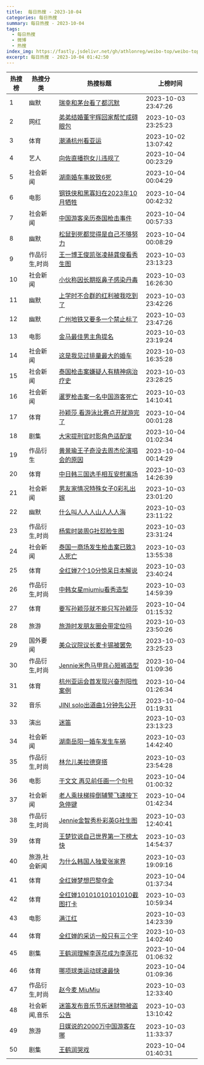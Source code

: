 ```yaml
---
title:  每日热搜 - 2023-10-04
categories: 每日热搜
summary: 每日热搜 - 2023-10-04
tags:
  - 每日热搜
  - 微博
  - 热搜
index_img: https://fastly.jsdelivr.net/gh/athlonreg/weibo-top/weibo-top.jpeg
excerpt: 每日热搜 - 2023-10-04 01:42:50
---
```


| 热搜榜 | 热搜分类 | 热搜标题 | 上榜时间 |
| --- | --- | --- | --- |
| 1 | 幽默 | [瑞幸和茅台看了都沉默](https://s.weibo.com/weibo%3Fq%3D%2523%E7%91%9E%E5%B9%B8%E5%92%8C%E8%8C%85%E5%8F%B0%E7%9C%8B%E4%BA%86%E9%83%BD%E6%B2%89%E9%BB%98%2523) | 2023-10-03 23:47:26 | 
| 2 | 网红 | [弟弟结婚董宇辉回家帮忙成碍眼包](https://s.weibo.com/weibo%3Fq%3D%2523%E5%BC%9F%E5%BC%9F%E7%BB%93%E5%A9%9A%E8%91%A3%E5%AE%87%E8%BE%89%E5%9B%9E%E5%AE%B6%E5%B8%AE%E5%BF%99%E6%88%90%E7%A2%8D%E7%9C%BC%E5%8C%85%2523) | 2023-10-03 23:25:23 | 
| 3 | 体育 | [潮涌杭州看亚运](https://s.weibo.com/weibo%3Fq%3D%2523%E6%BD%AE%E6%B6%8C%E6%9D%AD%E5%B7%9E%E7%9C%8B%E4%BA%9A%E8%BF%90%2523) | 2023-10-02 13:07:42 | 
| 4 | 艺人 | [向佐直播抱女儿违规了](https://s.weibo.com/weibo%3Fq%3D%2523%E5%90%91%E4%BD%90%E7%9B%B4%E6%92%AD%E6%8A%B1%E5%A5%B3%E5%84%BF%E8%BF%9D%E8%A7%84%E4%BA%86%2523) | 2023-10-04 00:23:29 | 
| 5 | 社会新闻 | [湖南婚车事故致6死](https://s.weibo.com/weibo%3Fq%3D%2523%E6%B9%96%E5%8D%97%E5%A9%9A%E8%BD%A6%E4%BA%8B%E6%95%85%E8%87%B46%E6%AD%BB%2523) | 2023-10-04 00:04:29 | 
| 6 | 电影 | [钢铁侠和黑寡妇在2023年10月牺牲](https://s.weibo.com/weibo%3Fq%3D%2523%E9%92%A2%E9%93%81%E4%BE%A0%E5%92%8C%E9%BB%91%E5%AF%A1%E5%A6%87%E5%9C%A82023%E5%B9%B410%E6%9C%88%E7%89%BA%E7%89%B2%2523) | 2023-10-04 00:42:32 | 
| 7 | 社会新闻 | [中国游客亲历泰国枪击事件](https://s.weibo.com/weibo%3Fq%3D%2523%E4%B8%AD%E5%9B%BD%E6%B8%B8%E5%AE%A2%E4%BA%B2%E5%8E%86%E6%B3%B0%E5%9B%BD%E6%9E%AA%E5%87%BB%E4%BA%8B%E4%BB%B6%2523) | 2023-10-04 00:57:33 | 
| 8 | 幽默 | [松鼠到死都觉得是自己不够努力](https://s.weibo.com/weibo%3Fq%3D%2523%E6%9D%BE%E9%BC%A0%E5%88%B0%E6%AD%BB%E9%83%BD%E8%A7%89%E5%BE%97%E6%98%AF%E8%87%AA%E5%B7%B1%E4%B8%8D%E5%A4%9F%E5%8A%AA%E5%8A%9B%2523) | 2023-10-04 00:08:29 | 
| 9 | 作品衍生,时尚 | [王一博王俊凯张凌赫龚俊看秀生图](https://s.weibo.com/weibo%3Fq%3D%2523%E7%8E%8B%E4%B8%80%E5%8D%9A%E7%8E%8B%E4%BF%8A%E5%87%AF%E5%BC%A0%E5%87%8C%E8%B5%AB%E9%BE%9A%E4%BF%8A%E7%9C%8B%E7%A7%80%E7%94%9F%E5%9B%BE%2523) | 2023-10-03 23:13:23 | 
| 10 | 社会新闻 | [小伙称因长期抠鼻子感染丹毒](https://s.weibo.com/weibo%3Fq%3D%2523%E5%B0%8F%E4%BC%99%E7%A7%B0%E5%9B%A0%E9%95%BF%E6%9C%9F%E6%8A%A0%E9%BC%BB%E5%AD%90%E6%84%9F%E6%9F%93%E4%B8%B9%E6%AF%92%2523) | 2023-10-03 16:26:30 | 
| 11 | 幽默 | [上学时不合群的红利被我吃到了](https://s.weibo.com/weibo%3Fq%3D%2523%E4%B8%8A%E5%AD%A6%E6%97%B6%E4%B8%8D%E5%90%88%E7%BE%A4%E7%9A%84%E7%BA%A2%E5%88%A9%E8%A2%AB%E6%88%91%E5%90%83%E5%88%B0%E4%BA%86%2523) | 2023-10-03 23:42:26 | 
| 12 | 幽默 | [广州地铁又要多一个禁止标了](https://s.weibo.com/weibo%3Fq%3D%2523%E5%B9%BF%E5%B7%9E%E5%9C%B0%E9%93%81%E5%8F%88%E8%A6%81%E5%A4%9A%E4%B8%80%E4%B8%AA%E7%A6%81%E6%AD%A2%E6%A0%87%E4%BA%86%2523) | 2023-10-03 23:47:26 | 
| 13 | 电影 | [金马最佳男主角提名](https://s.weibo.com/weibo%3Fq%3D%2523%E9%87%91%E9%A9%AC%E6%9C%80%E4%BD%B3%E7%94%B7%E4%B8%BB%E8%A7%92%E6%8F%90%E5%90%8D%2523) | 2023-10-03 23:19:24 | 
| 14 | 社会新闻 | [这是我见过排量最大的婚车](https://s.weibo.com/weibo%3Fq%3D%2523%E8%BF%99%E6%98%AF%E6%88%91%E8%A7%81%E8%BF%87%E6%8E%92%E9%87%8F%E6%9C%80%E5%A4%A7%E7%9A%84%E5%A9%9A%E8%BD%A6%2523) | 2023-10-03 16:35:28 | 
| 15 | 社会新闻 | [泰国枪击案嫌疑人有精神病治疗史](https://s.weibo.com/weibo%3Fq%3D%2523%E6%B3%B0%E5%9B%BD%E6%9E%AA%E5%87%BB%E6%A1%88%E5%AB%8C%E7%96%91%E4%BA%BA%E6%9C%89%E7%B2%BE%E7%A5%9E%E7%97%85%E6%B2%BB%E7%96%97%E5%8F%B2%2523) | 2023-10-03 23:28:25 | 
| 16 | 社会新闻 | [暹罗枪击案一名中国游客死亡](https://s.weibo.com/weibo%3Fq%3D%2523%E6%9A%B9%E7%BD%97%E6%9E%AA%E5%87%BB%E6%A1%88%E4%B8%80%E5%90%8D%E4%B8%AD%E5%9B%BD%E6%B8%B8%E5%AE%A2%E6%AD%BB%E4%BA%A1%2523) | 2023-10-03 14:10:41 | 
| 17 | 体育 | [孙颖莎 看游泳比赛点开就游完了](https://s.weibo.com/weibo%3Fq%3D%2523%E5%AD%99%E9%A2%96%E8%8E%8E%20%E7%9C%8B%E6%B8%B8%E6%B3%B3%E6%AF%94%E8%B5%9B%E7%82%B9%E5%BC%80%E5%B0%B1%E6%B8%B8%E5%AE%8C%E4%BA%86%2523) | 2023-10-04 00:01:28 | 
| 18 | 剧集 | [大宋提刑官时影角色适配度](https://s.weibo.com/weibo%3Fq%3D%2523%E5%A4%A7%E5%AE%8B%E6%8F%90%E5%88%91%E5%AE%98%E6%97%B6%E5%BD%B1%E8%A7%92%E8%89%B2%E9%80%82%E9%85%8D%E5%BA%A6%2523) | 2023-10-04 01:02:34 | 
| 19 | 作品衍生 | [黄景瑜王子奇没去周杰伦演唱会的原因](https://s.weibo.com/weibo%3Fq%3D%2523%E9%BB%84%E6%99%AF%E7%91%9C%E7%8E%8B%E5%AD%90%E5%A5%87%E6%B2%A1%E5%8E%BB%E5%91%A8%E6%9D%B0%E4%BC%A6%E6%BC%94%E5%94%B1%E4%BC%9A%E7%9A%84%E5%8E%9F%E5%9B%A0%2523) | 2023-10-04 00:14:29 | 
| 20 | 体育 | [中日韩三国选手相互安慰离场](https://s.weibo.com/weibo%3Fq%3D%2523%E4%B8%AD%E6%97%A5%E9%9F%A9%E4%B8%89%E5%9B%BD%E9%80%89%E6%89%8B%E7%9B%B8%E4%BA%92%E5%AE%89%E6%85%B0%E7%A6%BB%E5%9C%BA%2523) | 2023-10-03 14:26:39 | 
| 21 | 社会新闻 | [男友家情况特殊女子0彩礼出嫁](https://s.weibo.com/weibo%3Fq%3D%2523%E7%94%B7%E5%8F%8B%E5%AE%B6%E6%83%85%E5%86%B5%E7%89%B9%E6%AE%8A%E5%A5%B3%E5%AD%900%E5%BD%A9%E7%A4%BC%E5%87%BA%E5%AB%81%2523) | 2023-10-03 23:01:20 | 
| 22 | 幽默 | [什么叫人人人山人人人海](https://s.weibo.com/weibo%3Fq%3D%2523%E4%BB%80%E4%B9%88%E5%8F%AB%E4%BA%BA%E4%BA%BA%E4%BA%BA%E5%B1%B1%E4%BA%BA%E4%BA%BA%E4%BA%BA%E6%B5%B7%2523) | 2023-10-03 23:11:22 | 
| 23 | 作品衍生,时尚 | [杨紫时装周G社怼脸生图](https://s.weibo.com/weibo%3Fq%3D%2523%E6%9D%A8%E7%B4%AB%E6%97%B6%E8%A3%85%E5%91%A8G%E7%A4%BE%E6%80%BC%E8%84%B8%E7%94%9F%E5%9B%BE%2523) | 2023-10-03 23:31:24 | 
| 24 | 社会新闻 | [泰国一商场发生枪击案已致3人死亡](https://s.weibo.com/weibo%3Fq%3D%2523%E6%B3%B0%E5%9B%BD%E4%B8%80%E5%95%86%E5%9C%BA%E5%8F%91%E7%94%9F%E6%9E%AA%E5%87%BB%E6%A1%88%E5%B7%B2%E8%87%B43%E4%BA%BA%E6%AD%BB%E4%BA%A1%2523) | 2023-10-03 13:55:38 | 
| 25 | 体育 | [全红婵7个10分惊呆日本解说](https://s.weibo.com/weibo%3Fq%3D%2523%E5%85%A8%E7%BA%A2%E5%A9%B57%E4%B8%AA10%E5%88%86%E6%83%8A%E5%91%86%E6%97%A5%E6%9C%AC%E8%A7%A3%E8%AF%B4%2523) | 2023-10-03 23:40:24 | 
| 26 | 作品衍生,时尚 | [中韩女星miumiu看秀造型](https://s.weibo.com/weibo%3Fq%3D%2523%E4%B8%AD%E9%9F%A9%E5%A5%B3%E6%98%9Fmiumiu%E7%9C%8B%E7%A7%80%E9%80%A0%E5%9E%8B%2523) | 2023-10-03 14:59:39 | 
| 27 | 体育 | [要写孙颖莎就不能只写孙颖莎](https://s.weibo.com/weibo%3Fq%3D%2523%E8%A6%81%E5%86%99%E5%AD%99%E9%A2%96%E8%8E%8E%E5%B0%B1%E4%B8%8D%E8%83%BD%E5%8F%AA%E5%86%99%E5%AD%99%E9%A2%96%E8%8E%8E%2523) | 2023-10-04 01:15:32 | 
| 28 | 旅游 | [旅游时发朋友圈会带定位吗](https://s.weibo.com/weibo%3Fq%3D%2523%E6%97%85%E6%B8%B8%E6%97%B6%E5%8F%91%E6%9C%8B%E5%8F%8B%E5%9C%88%E4%BC%9A%E5%B8%A6%E5%AE%9A%E4%BD%8D%E5%90%97%2523) | 2023-10-03 23:50:26 | 
| 29 | 国外要闻 | [美众议院议长麦卡锡被罢免](https://s.weibo.com/weibo%3Fq%3D%2523%E7%BE%8E%E4%BC%97%E8%AE%AE%E9%99%A2%E8%AE%AE%E9%95%BF%E9%BA%A6%E5%8D%A1%E9%94%A1%E8%A2%AB%E7%BD%A2%E5%85%8D%2523) | 2023-10-03 23:25:23 | 
| 30 | 作品衍生,时尚 | [Jennie米色马甲背心短裤造型](https://s.weibo.com/weibo%3Fq%3D%2523Jennie%E7%B1%B3%E8%89%B2%E9%A9%AC%E7%94%B2%E8%83%8C%E5%BF%83%E7%9F%AD%E8%A3%A4%E9%80%A0%E5%9E%8B%2523) | 2023-10-04 01:09:36 | 
| 31 | 体育 | [杭州亚运会首发现兴奋剂阳性案例](https://s.weibo.com/weibo%3Fq%3D%2523%E6%9D%AD%E5%B7%9E%E4%BA%9A%E8%BF%90%E4%BC%9A%E9%A6%96%E5%8F%91%E7%8E%B0%E5%85%B4%E5%A5%8B%E5%89%82%E9%98%B3%E6%80%A7%E6%A1%88%E4%BE%8B%2523) | 2023-10-04 01:26:34 | 
| 32 | 音乐 | [JINI solo出道曲1分钟先公开](https://s.weibo.com/weibo%3Fq%3D%2523JINI%20solo%E5%87%BA%E9%81%93%E6%9B%B21%E5%88%86%E9%92%9F%E5%85%88%E5%85%AC%E5%BC%80%2523) | 2023-10-04 01:19:31 | 
| 33 | 演出 | [迷笛](https://s.weibo.com/weibo%3Fq%3D%2523%E8%BF%B7%E7%AC%9B%2523) | 2023-10-03 23:13:23 | 
| 34 | 社会新闻 | [湖南岳阳一婚车发生车祸](https://s.weibo.com/weibo%3Fq%3D%2523%E6%B9%96%E5%8D%97%E5%B2%B3%E9%98%B3%E4%B8%80%E5%A9%9A%E8%BD%A6%E5%8F%91%E7%94%9F%E8%BD%A6%E7%A5%B8%2523) | 2023-10-03 14:42:40 | 
| 35 | 作品衍生,时尚 | [林允儿美拉德穿搭](https://s.weibo.com/weibo%3Fq%3D%2523%E6%9E%97%E5%85%81%E5%84%BF%E7%BE%8E%E6%8B%89%E5%BE%B7%E7%A9%BF%E6%90%AD%2523) | 2023-10-03 23:54:28 | 
| 36 | 电影 | [于文文 再见前任画一个句号](https://s.weibo.com/weibo%3Fq%3D%2523%E4%BA%8E%E6%96%87%E6%96%87%20%E5%86%8D%E8%A7%81%E5%89%8D%E4%BB%BB%E7%94%BB%E4%B8%80%E4%B8%AA%E5%8F%A5%E5%8F%B7%2523) | 2023-10-04 01:00:32 | 
| 37 | 社会新闻 | [老人乘扶梯摔倒辅警飞速按下急停键](https://s.weibo.com/weibo%3Fq%3D%2523%E8%80%81%E4%BA%BA%E4%B9%98%E6%89%B6%E6%A2%AF%E6%91%94%E5%80%92%E8%BE%85%E8%AD%A6%E9%A3%9E%E9%80%9F%E6%8C%89%E4%B8%8B%E6%80%A5%E5%81%9C%E9%94%AE%2523) | 2023-10-04 01:42:34 | 
| 38 | 作品衍生,时尚 | [Jennie金智秀朴彩英G社生图](https://s.weibo.com/weibo%3Fq%3D%2523Jennie%E9%87%91%E6%99%BA%E7%A7%80%E6%9C%B4%E5%BD%A9%E8%8B%B1G%E7%A4%BE%E7%94%9F%E5%9B%BE%2523) | 2023-10-03 12:40:41 | 
| 39 | 体育 | [王楚钦说自己世界第一下榜太快](https://s.weibo.com/weibo%3Fq%3D%2523%E7%8E%8B%E6%A5%9A%E9%92%A6%E8%AF%B4%E8%87%AA%E5%B7%B1%E4%B8%96%E7%95%8C%E7%AC%AC%E4%B8%80%E4%B8%8B%E6%A6%9C%E5%A4%AA%E5%BF%AB%2523) | 2023-10-03 14:54:37 | 
| 40 | 旅游,社会新闻 | [为什么韩国人独爱张家界](https://s.weibo.com/weibo%3Fq%3D%2523%E4%B8%BA%E4%BB%80%E4%B9%88%E9%9F%A9%E5%9B%BD%E4%BA%BA%E7%8B%AC%E7%88%B1%E5%BC%A0%E5%AE%B6%E7%95%8C%2523) | 2023-10-03 19:09:16 | 
| 41 | 体育 | [全红婵梦想巴黎夺金](https://s.weibo.com/weibo%3Fq%3D%2523%E5%85%A8%E7%BA%A2%E5%A9%B5%E6%A2%A6%E6%83%B3%E5%B7%B4%E9%BB%8E%E5%A4%BA%E9%87%91%2523) | 2023-10-04 01:37:34 | 
| 42 | 体育 | [全红婵10101010101010截图打卡](https://s.weibo.com/weibo%3Fq%3D%2523%E5%85%A8%E7%BA%A2%E5%A9%B510101010101010%E6%88%AA%E5%9B%BE%E6%89%93%E5%8D%A1%2523) | 2023-10-03 10:59:34 | 
| 43 | 电影 | [满江红](https://s.weibo.com/weibo%3Fq%3D%2523%E6%BB%A1%E6%B1%9F%E7%BA%A2%2523) | 2023-10-03 14:23:39 | 
| 44 | 体育 | [全红婵的采访一般只有三个字](https://s.weibo.com/weibo%3Fq%3D%2523%E5%85%A8%E7%BA%A2%E5%A9%B5%E7%9A%84%E9%87%87%E8%AE%BF%E4%B8%80%E8%88%AC%E5%8F%AA%E6%9C%89%E4%B8%89%E4%B8%AA%E5%AD%97%2523) | 2023-10-03 14:02:40 | 
| 45 | 剧集 | [王鹤润理解李莲花成为李莲花](https://s.weibo.com/weibo%3Fq%3D%2523%E7%8E%8B%E9%B9%A4%E6%B6%A6%E7%90%86%E8%A7%A3%E6%9D%8E%E8%8E%B2%E8%8A%B1%E6%88%90%E4%B8%BA%E6%9D%8E%E8%8E%B2%E8%8A%B1%2523) | 2023-10-04 01:06:32 | 
| 46 | 体育 | [哪项球类运动球速最快](https://s.weibo.com/weibo%3Fq%3D%2523%E5%93%AA%E9%A1%B9%E7%90%83%E7%B1%BB%E8%BF%90%E5%8A%A8%E7%90%83%E9%80%9F%E6%9C%80%E5%BF%AB%2523) | 2023-10-04 01:09:36 | 
| 47 | 作品衍生,时尚 | [赵今麦 MiuMiu](https://s.weibo.com/weibo%3Fq%3D%2523%E8%B5%B5%E4%BB%8A%E9%BA%A6%20MiuMiu%2523) | 2023-10-03 12:33:40 | 
| 48 | 社会新闻,音乐 | [迷笛发布音乐节乐迷财物被盗公告](https://s.weibo.com/weibo%3Fq%3D%2523%E8%BF%B7%E7%AC%9B%E5%8F%91%E5%B8%83%E9%9F%B3%E4%B9%90%E8%8A%82%E4%B9%90%E8%BF%B7%E8%B4%A2%E7%89%A9%E8%A2%AB%E7%9B%97%E5%85%AC%E5%91%8A%2523) | 2023-10-03 13:10:42 | 
| 49 | 旅游 | [日媒说的2000万中国游客在哪](https://s.weibo.com/weibo%3Fq%3D%2523%E6%97%A5%E5%AA%92%E8%AF%B4%E7%9A%842000%E4%B8%87%E4%B8%AD%E5%9B%BD%E6%B8%B8%E5%AE%A2%E5%9C%A8%E5%93%AA%2523) | 2023-10-03 11:33:37 | 
| 50 | 剧集 | [王鹤润哭戏](https://s.weibo.com/weibo%3Fq%3D%2523%E7%8E%8B%E9%B9%A4%E6%B6%A6%E5%93%AD%E6%88%8F%2523) | 2023-10-04 01:40:31 | 
